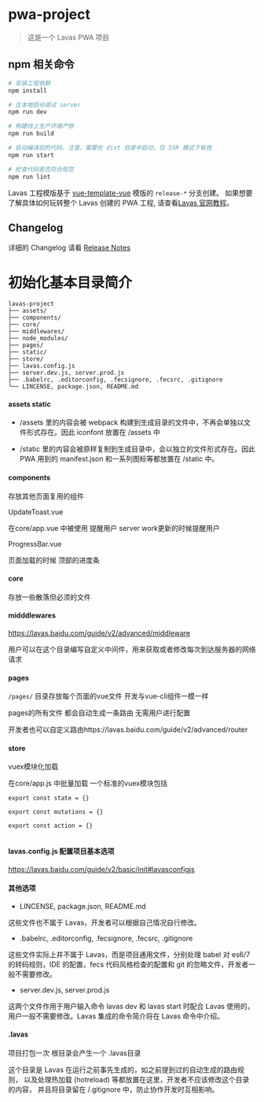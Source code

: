 # pwa-project

> 这是一个 Lavas PWA 项目

## npm 相关命令

``` bash
# 安装工程依赖
npm install

# 在本地启动调试 server
npm run dev

# 构建线上生产环境产物
npm run build

# 启动编译后的代码，注意，需要在 dist 目录中启动，仅 SSR 模式下有效
npm run start

# 检查代码是否符合规范
npm run lint
```

Lavas 工程模版基于 [vue-template-vue](https://github.com/lavas-project/lavas-template-vue/) 模版的 `release-*` 分支创建。
如果想要了解具体如何玩转整个 Lavas 创建的 PWA 工程, 请查看[Lavas 官网教程](https://lavas.baidu.com/guide)。

## Changelog

详细的 Changelog 请看 [Release Notes](https://github.com/lavas-project/lavas-template-vue/releases)


# 初始化基本目录简介

```
lavas-project
├── assets/
├── components/
├── core/
├── middlewares/
├── node_modules/
├── pages/
├── static/
├── store/
├── lavas.config.js
├── server.dev.js, server.prod.js
├── .babelrc, .editorconfig, .fecsignore, .fecsrc, .gitignore
└── LINCENSE, package.json, README.md

```

#### assets  static

- /assets 里的内容会被 webpack 构建到生成目录的文件中，不再会单独以文件形式存在。因此 iconfont 放置在 /assets 中

- /static 里的内容会被原样复制到生成目录中，会以独立的文件形式存在。因此 PWA 用到的 manifest.json 和一系列图标等都放置在 /static 中。


#### components
 
存放其他页面复用的组件


UpdateToast.vue

在core/app.vue 中被使用 提醒用户 server work更新的时候提醒用户

ProgressBar.vue

页面加载的时候 顶部的进度条



#### core

存放一些散落但必须的文件


#### midddlewares
https://lavas.baidu.com/guide/v2/advanced/middleware

用户可以在这个目录编写自定义中间件，用来获取或者修改每次到达服务器的网络请求


#### pages

```/pages/``` 目录存放每个页面的vue文件 开发与vue-cli组件一模一样

pages的所有文件 都会自动生成一条路由 无需用户进行配置

开发者也可以自定义路由https://lavas.baidu.com/guide/v2/advanced/router


#### store
 
vuex模块化加载

在core/app.js 中批量加载
一个标准的vuex模块包括
```
export const state = {}

export const mutations = {}

export const action = {}


```

#### lavas.config.js 配置项目基本选项

https://lavas.baidu.com/guide/v2/basic/init#lavasconfigjs


#### 其他选项 

- LINCENSE, package.json, README.md 

这些文件也不属于 Lavas，开发者可以根据自己情况自行修改。


- .babelrc, .editorconfig, .fecsignore, .fecsrc, .gitignore

这些文件实际上并不属于 Lavas，而是项目通用文件，分别处理 babel 对 es6/7 的转码规则，IDE 的配置，fecs 代码风格检查的配置和 git 的忽略文件，开发者一般不需要修改。


- server.dev.js, server.prod.js

这两个文件作用于用户输入命令 lavas dev 和 lavas start 时配合 Lavas 使用的，用户一般不需要修改。Lavas 集成的命令简介将在 Lavas 命令中介绍。



#### .lavas

项目打包一次 根目录会产生一个 .lavas目录

这个目录是 Lavas 在运行之前事先生成的，如之前提到过的自动生成的路由规则，
以及处理热加载 (hotreload) 等都放置在这里，开发者不应该修改这个目录的内容，
并且将目录留在 /.gitignore 中，防止协作开发时互相影响。













